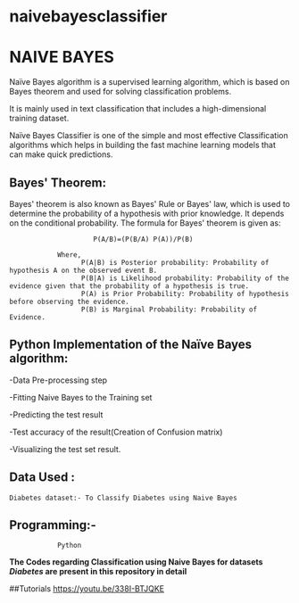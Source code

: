 # naivebayesclassifier
# NAIVE BAYES

Naïve Bayes algorithm is a supervised learning algorithm, which is based on Bayes theorem and used for solving classification problems.

It is mainly used in text classification that includes a high-dimensional training dataset.

Naïve Bayes Classifier is one of the simple and most effective Classification algorithms which helps in building the fast machine learning models that can make quick predictions.

## Bayes' Theorem:

Bayes' theorem is also known as Bayes' Rule or Bayes' law, which is used to determine the probability of a hypothesis with prior knowledge. It depends on the conditional probability.
The formula for Bayes' theorem is given as:

                         P(A/B)=(P(B/A) P(A))/P(B)
       
                Where,
                      P(A|B) is Posterior probability: Probability of hypothesis A on the observed event B.
                      P(B|A) is Likelihood probability: Probability of the evidence given that the probability of a hypothesis is true.
                      P(A) is Prior Probability: Probability of hypothesis before observing the evidence.
                      P(B) is Marginal Probability: Probability of Evidence.


## Python Implementation of the Naïve Bayes algorithm:

-Data Pre-processing step

-Fitting Naive Bayes to the Training set

-Predicting the test result

-Test accuracy of the result(Creation of Confusion matrix)

-Visualizing the test set result.

## Data Used :
  	
    Diabetes dataset:- To Classify Diabetes using Naive Bayes


## Programming:- 
                Python
                
                
**The Codes regarding  Classification using Naive Bayes for datasets *Diabetes* are present in this repository in detail**
	
##Tutorials
https://youtu.be/338I-BTJQKE

